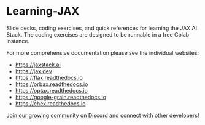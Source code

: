 # Learning-JAX
Slide decks, coding exercises, and quick references for learning the JAX AI Stack.  The coding exercises are designed to be runnable in a free Colab instance.

For more comprehensive documentation please see the individual websites:

* https://jaxstack.ai
* https://jax.dev
* https://flax.readthedocs.io
* https://orbax.readthedocs.io
* https://optax.readthedocs.io
* https://google-grain.readthedocs.io
* https://chex.readthedocs.io

[Join our growing community on Discord](https://goo.gle/jax-community) and connect with other developers!

